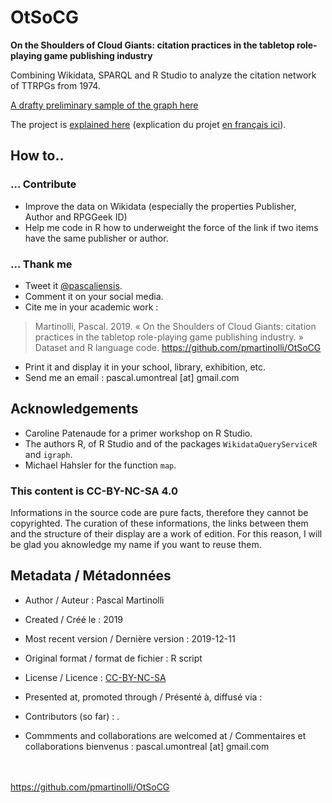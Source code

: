 # OtSoCG
**On the Shoulders of Cloud Giants: citation practices in the tabletop role-playing game publishing industry**

Combining Wikidata, SPARQL and R Studio to analyze the citation network of TTRPGs from 1974.

[A drafty preliminary sample of the graph here](https://github.com/pmartinolli/OtSoCG/blob/master/Rplot.pdf)

The project is [explained here]() (explication du projet [en français ici](https://jdr.hypotheses.org/1163)).


## How to..

### ... Contribute

* Improve the data on Wikidata (especially the properties Publisher, Author and RPGGeek ID)
* Help me code in R how to underweight the force of the link if two items have the same publisher or author.

### ... Thank me

- Tweet it [@pascaliensis](https://twitter.com/Pascaliensis).
- Comment it on your social media.
- Cite me in your academic work : 
> Martinolli, Pascal. 2019. « On the Shoulders of Cloud Giants: citation practices in the tabletop role-playing game publishing industry. » Dataset and R language code. https://github.com/pmartinolli/OtSoCG
- Print it and display it in your school, library, exhibition, etc.
- Send me an email : pascal.umontreal [at] gmail.com

## Acknowledgements 

* Caroline Patenaude for a primer workshop on R Studio.
* The authors R, of R Studio and of the packages `WikidataQueryServiceR` and `igraph`.
* Michael Hahsler for the function `map`.


### This content is CC-BY-NC-SA 4.0 

Informations in the source code are pure facts, therefore they cannot be copyrighted. The curation of these informations, the links between them and the structure of their display are a work of edition. For this reason, I will be glad you aknowledge my name if you want to reuse them.

## Metadata / Métadonnées

* Author / Auteur : Pascal Martinolli

* Created / Créé le : 2019

* Most recent version / Dernière version : 2019-12-11

* Original format / format de fichier : R script

* License / Licence : [CC-BY-NC-SA](https://creativecommons.org/licenses/by-nc-sa/4.0/)

* Presented at, promoted through / Présenté à, diffusé via : 

* Contributors (so far) : .

* Commments and collaborations are welcomed at / Commentaires et collaborations bienvenus : pascal.umontreal [at] gmail.com



\
\
https://github.com/pmartinolli/OtSoCG
